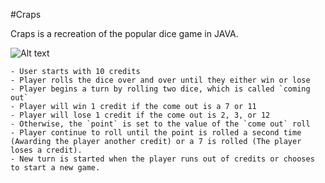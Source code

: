 #Craps

Craps is a recreation of the popular dice game in JAVA.

![Alt text](https://raw.githubusercontent.com/zimmertr/Craps-Game/master/screenshot.png "Craps")

```
- User starts with 10 credits
- Player rolls the dice over and over until they either win or lose
- Player begins a turn by rolling two dice, which is called `coming out`
- Player will win 1 credit if the come out is a 7 or 11
- Player will lose 1 credit if the come out is 2, 3, or 12
- Otherwise, the `point` is set to the value of the `come out` roll
- Player continue to roll until the point is rolled a second time (Awarding the player another credit) or a 7 is rolled (The player loses a credit). 
- New turn is started when the player runs out of credits or chooses to start a new game. 
```
